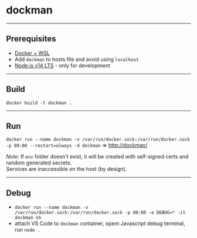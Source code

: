 # dockman

---

## Prerequisites

* [Docker + WSL](https://docs.docker.com/docker-for-windows/wsl/)
* Add `dockman` to hosts file and avoid using `localhost`
* [Node.js v14 LTS](https://nodejs.org/en/) - only for development

---

## Build

`docker build -t dockman .`

---

## Run

`docker run --name dockman -v /var/run/docker.sock:/var/run/docker.sock -p 80:80 --restart=always -d dockman` => [http://dockman/](http://dockman/)

*Note*:
If `env` folder doesn't exist, it will be created with self-signed certs and random generated secrets.  
Services are inaccessible on the host (by design).  

---

## Debug

* `docker run --name dockman -v /var/run/docker.sock:/var/run/docker.sock -p 80:80 -e DEBUG=* -it dockman sh`
* attach VS Code to `dockman` container, opem Javascript debug terminal, run `node .`
